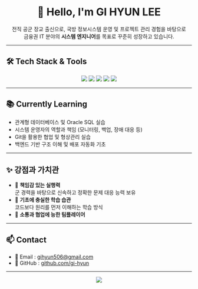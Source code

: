 <h1 align="center">👋 Hello, I'm GI HYUN LEE</h1>

<p align="center">
  전직 공군 장교 출신으로, 국방 정보시스템 운영 및 프로젝트 관리 경험을 바탕으로 <br/>
  금융권 IT 분야의 <strong>시스템 엔지니어</strong>를 목표로 꾸준히 성장하고 있습니다.
</p>

---

## 🛠️ Tech Stack & Tools

<div align="center">

<!-- 언어 -->
<img src="https://img.shields.io/badge/Java-%23ED8B00?style=for-the-badge&logo=openjdk&logoColor=white"/>
<img src="https://img.shields.io/badge/SQL-%2300C7B7?style=for-the-badge&logo=sqlite&logoColor=white"/>

<!-- 버전관리/도구 -->
<img src="https://img.shields.io/badge/Git-%23F05032?style=for-the-badge&logo=git&logoColor=white"/>
<img src="https://img.shields.io/badge/Linux-%23FCC624?style=for-the-badge&logo=linux&logoColor=black"/>
<img src="https://img.shields.io/badge/Oracle-%23F80000?style=for-the-badge&logo=oracle&logoColor=white"/>

</div>

---

## 📚 Currently Learning

- 관계형 데이터베이스 및 Oracle SQL 실습
- 시스템 운영자의 역할과 책임 (모니터링, 백업, 장애 대응 등)
- Git을 활용한 협업 및 형상관리 실습
- 백엔드 기반 구조 이해 및 배포 자동화 기초

---

## ✨ 강점과 가치관

- 🧭 **책임감 있는 실행력**  
  군 경력을 바탕으로 신속하고 정확한 문제 대응 능력 보유
- 🧱 **기초에 충실한 학습 습관**  
  코드보다 원리를 먼저 이해하는 학습 방식
- 🤝 **소통과 협업에 능한 팀플레이어**

---

## 📫 Contact

- 📧 Email : gihyun506@gmail.com  
- 🔗 GitHub : [github.com/gi-hyun](https://github.com/gi-hyun)

---

<p align="center">
  <img src="https://capsule-render.vercel.app/api?type=waving&color=0:0077B6,100:90E0EF&height=120&section=footer"/>
</p>
